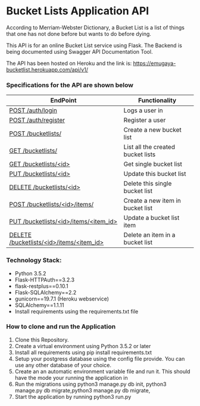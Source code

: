 # Bucket Lists Application API
According to Merriam-Webster Dictionary, a Bucket List is a list of things that one has not done before but wants to do before dying.

This API is for an online Bucket List service using Flask. The Backend is being documented using Swagger API Documentation Tool.

The API has been hosted on Heroku and the link is: https://emugaya-bucketlist.herokuapp.com/api/v1/
### Specifications for the API are shown below

| EndPoint | Functionality |
| -------- | ------------- |
| [ POST /auth/login ](#) | Logs a user in |
| [ POST /auth/register ](#) | Register a user |
| [ POST /bucketlists/ ](#) | Create a new bucket list |
| [ GET /bucketlists/ ](#) | List all the created bucket lists |
| [ GET /bucketlists/\<id> ](#) | Get single bucket list |
| [ PUT /bucketlists/\<id> ](#) | Update this bucket list |
| [ DELETE /bucketlists/\<id> ](#) | Delete this single bucket list |
| [ POST /bucketlists/\<id>/items/ ](#) | Create a new item in bucket list |
| [ PUT /bucketlists/\<id>/items/<item_id> ](#) | Update a bucket list item |
| [ DELETE /bucketlists/\<id>/items/<item_id> ](#) | Delete an item in a bucket list |


### Technology Stack:
- Python 3.5.2
- Flask-HTTPAuth==3.2.3
- flask-restplus==0.10.1
- Flask-SQLAlchemy==2.2
- gunicorn==19.7.1 (Heroku webservice)
- SQLAlchemy==1.1.11
- Install requirements using the requirements.txt file

### How to clone and run the Application
1. Clone this Repository.
2. Create a virtual environment using Python 3.5.2 or later
3. Install all requirements using pip install requirements.txt
4. Setup your postgress database using the config file provide. You can use any other database of your choice.
5. Create an an automatic environment variable file and run it. This should have the mode your running the application in
6. Run the migrations using python3 manage.py db init, python3 manage.py db migrate,python3 manage.py db migrate,
6. Start the application by running python3 run.py







